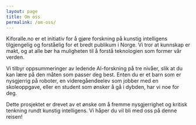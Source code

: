 ```yaml
---
layout: page
title: Om oss
permalink: /om-oss/
---
```


Kiforalle.no er et initiativ for å gjøre forskning på kunstig intelligens tilgjengelig og forståelig for et bredt publikum i Norge. Vi tror at kunnskap er makt, og at alle bør ha muligheten til å forstå teknologien som former vår verden.

Vi tilbyr oppsummeringer av ledende AI-forskning på tre nivåer, slik at du kan lære på den måten som passer deg best. Enten du er et barn som er nysgjerrig på roboter, en videregåendeelev som jobber med en skoleoppgave, eller en student som ønsker å gå i dybden, har vi noe for deg.

Dette prosjektet er drevet av et ønske om å fremme nysgjerrighet og kritisk tenkning rundt kunstig intelligens. Vi håper du vil bli med oss på denne reisen!
